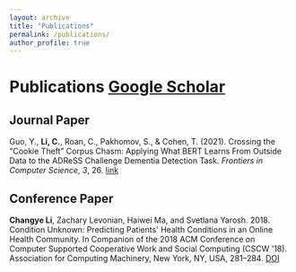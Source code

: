 ```yaml
---
layout: archive
title: "Publications"
permalink: /publications/
author_profile: true
---
```


<!---
{% if author.googlescholar %}
  You can also find my articles on <u><a href="{{author.googlescholar}}">my Google Scholar profile</a>.</u>
{% endif %}



{% for post in site.publications reversed %}
  {% include archive-single.html %}
{% endfor %}
-->
# Publications [Google Scholar](https://scholar.google.com/citations?user=YK4Z9jMAAAAJ&hl=en&authuser=2)
## Journal Paper

Guo, Y., **Li, C.**, Roan, C., Pakhomov, S., & Cohen, T. (2021).  Crossing the “Cookie Theft” Corpus Chasm: Applying What BERT Learns From Outside Data to the ADReSS Challenge Dementia Detection Task. *Frontiers in Computer Science*, *3*, 26. [link](https://www.frontiersin.org/articles/10.3389/fcomp.2021.642517/full)

## Conference Paper

**Changye Li**, Zachary Levonian, Haiwei Ma, and Svetlana Yarosh. 2018. Condition Unknown: Predicting Patients' Health Conditions in an Online Health Community. In Companion of the 2018 ACM Conference on Computer Supported Cooperative Work and Social Computing (CSCW '18). Association for Computing Machinery, New York, NY, USA, 281–284. [DOI](https://doi.org/10.1145/3272973.3274075)